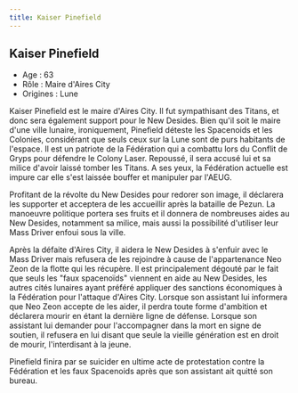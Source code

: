 ```yaml
---
title: Kaiser Pinefield
---
```


Kaiser Pinefield
----------------



* Age : 63
* Rôle : Maire d'Aires City
* Origines : Lune


Kaiser Pinefield est le maire d'Aires City. Il fut sympathisant des Titans, et donc sera également support pour le New Desides. Bien qu'il soit le maire d'une ville lunaire, ironiquement, Pinefield déteste les Spacenoids et les Colonies, considérant que seuls ceux sur la Lune sont de purs habitants de l'espace. Il est un patriote de la Fédération qui a combattu lors du Conflit de Gryps pour défendre le Colony Laser. Repoussé, il sera accusé lui et sa milice d'avoir laissé tomber les Titans. A ses yeux, la Fédération actuelle est impure car elle s'est laissée bouffer et manipuler par l'AEUG.


Profitant de la révolte du New Desides pour redorer son image, il déclarera les supporter et acceptera de les accueillir après la bataille de Pezun. La manoeuvre politique portera ses fruits et il donnera de nombreuses aides au New Desides, notamment sa milice, mais aussi la possibilité d'utiliser leur Mass Driver enfoui sous la ville. 


Après la défaite d'Aires City, il aidera le New Desides à s'enfuir avec le Mass Driver mais refusera de les rejoindre à cause de l'appartenance Neo Zeon de la flotte qui les récupère. Il est principalement dégouté par le fait que seuls les "faux spacenoïds" viennent en aide au New Desides, les autres cités lunaires ayant préféré appliquer des sanctions économiques à la Fédération pour l'attaque d'Aires City. Lorsque son assistant lui informera que Neo Zeon accepte de les aider, il perdra toute forme d'ambition et déclarera mourir en étant la dernière ligne de défense. Lorsque son assistant lui demander pour l'accompagner dans la mort en signe de soutien, il refusera en lui disant que seule la vieille génération est en droit de mourir, l'interdisant à la jeune.
  
Pinefield finira par se suicider en ultime acte de protestation contre la Fédération et les faux Spacenoids après que son assistant ait quitté son bureau. 

